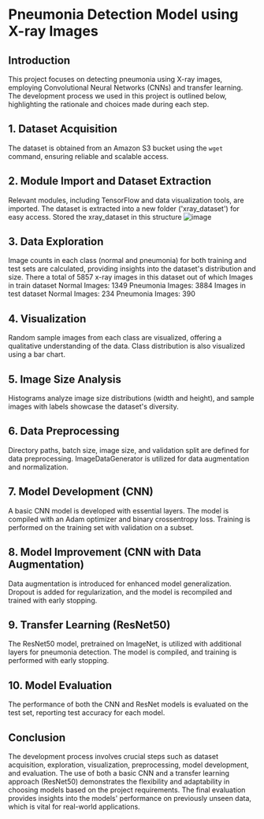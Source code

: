 # Pneumonia Detection Model using X-ray Images

## Introduction
This project focuses on detecting pneumonia using X-ray images, employing Convolutional Neural Networks (CNNs) and transfer learning. The development process we used in this project is outlined below, highlighting the rationale and choices made during each step.

## 1. Dataset Acquisition
The dataset is obtained from an Amazon S3 bucket using the `wget` command, ensuring reliable and scalable access.

## 2. Module Import and Dataset Extraction
Relevant modules, including TensorFlow and data visualization tools, are imported. The dataset is extracted into a new folder ('xray_dataset') for easy access.
Stored the xray_dataset in this structure 
![image](https://github.com/SrkPrasadChangala/pneumoniaDetection/assets/77905636/7a807f94-5d4f-4f50-9878-c0c5fe604cd6)


## 3. Data Exploration
Image counts in each class (normal and pneumonia) for both training and test sets are calculated, providing insights into the dataset's distribution and size.
There a total of 5857 x-ray images in this dataset out of which
Images in train dataset
 	Normal Images: 1349 	 Pneumonia Images: 3884
Images in test dataset
 	Normal Images: 234 	 Pneumonia Images: 390 

## 4. Visualization
Random sample images from each class are visualized, offering a qualitative understanding of the data. Class distribution is also visualized using a bar chart.

## 5. Image Size Analysis
Histograms analyze image size distributions (width and height), and sample images with labels showcase the dataset's diversity.

## 6. Data Preprocessing
Directory paths, batch size, image size, and validation split are defined for data preprocessing. ImageDataGenerator is utilized for data augmentation and normalization.

## 7. Model Development (CNN)
A basic CNN model is developed with essential layers. The model is compiled with an Adam optimizer and binary crossentropy loss. Training is performed on the training set with validation on a subset.

## 8. Model Improvement (CNN with Data Augmentation)
Data augmentation is introduced for enhanced model generalization. Dropout is added for regularization, and the model is recompiled and trained with early stopping.

## 9. Transfer Learning (ResNet50)
The ResNet50 model, pretrained on ImageNet, is utilized with additional layers for pneumonia detection. The model is compiled, and training is performed with early stopping.

## 10. Model Evaluation
The performance of both the CNN and ResNet models is evaluated on the test set, reporting test accuracy for each model.

## Conclusion
The development process involves crucial steps such as dataset acquisition, exploration, visualization, preprocessing, model development, and evaluation. The use of both a basic CNN and a transfer learning approach (ResNet50) demonstrates the flexibility and adaptability in choosing models based on the project requirements. The final evaluation provides insights into the models' performance on previously unseen data, which is vital for real-world applications.
